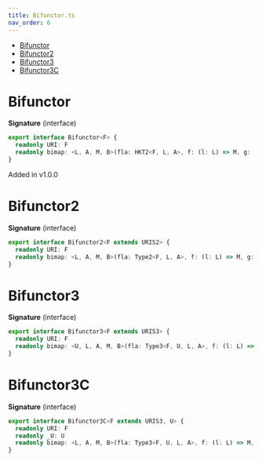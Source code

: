 ```yaml
---
title: Bifunctor.ts
nav_order: 6
---
```


<!-- START doctoc generated TOC please keep comment here to allow auto update -->
<!-- DON'T EDIT THIS SECTION, INSTEAD RE-RUN doctoc TO UPDATE -->


- [Bifunctor](#bifunctor)
- [Bifunctor2](#bifunctor2)
- [Bifunctor3](#bifunctor3)
- [Bifunctor3C](#bifunctor3c)

<!-- END doctoc generated TOC please keep comment here to allow auto update -->

# Bifunctor

**Signature** (interface)

```ts
export interface Bifunctor<F> {
  readonly URI: F
  readonly bimap: <L, A, M, B>(fla: HKT2<F, L, A>, f: (l: L) => M, g: (a: A) => B) => HKT2<F, M, B>
}
```

Added in v1.0.0

# Bifunctor2

**Signature** (interface)

```ts
export interface Bifunctor2<F extends URIS2> {
  readonly URI: F
  readonly bimap: <L, A, M, B>(fla: Type2<F, L, A>, f: (l: L) => M, g: (a: A) => B) => Type2<F, M, B>
}
```

# Bifunctor3

**Signature** (interface)

```ts
export interface Bifunctor3<F extends URIS3> {
  readonly URI: F
  readonly bimap: <U, L, A, M, B>(fla: Type3<F, U, L, A>, f: (l: L) => M, g: (a: A) => B) => Type3<F, U, M, B>
}
```

# Bifunctor3C

**Signature** (interface)

```ts
export interface Bifunctor3C<F extends URIS3, U> {
  readonly URI: F
  readonly _U: U
  readonly bimap: <L, A, M, B>(fla: Type3<F, U, L, A>, f: (l: L) => M, g: (a: A) => B) => Type3<F, U, M, B>
}
```

